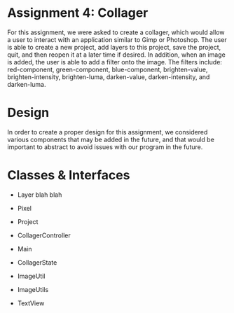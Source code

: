# Assignment 4: Collager

For this assignment, we were asked to create a collager, which would allow a user to interact with an application similar to Gimp or Photoshop. The user is able to create a new project, add layers to this project, save the project, quit, and then reopen it at a later time if desired. In addition, when an image is added, the user is able to add a filter onto the image. The filters include: red-component, green-component, blue-component, brighten-value, brighten-intensity, brighten-luma, darken-value, darken-intensity, and darken-luma. 

# Design
In order to create a proper design for this assignment, we considered various components that may be added in the future, and that would be important to abstract to avoid issues with our program in the future. 

# Classes & Interfaces 

* Layer
blah blah

* Pixel

* Project

* CollagerController

* Main

* CollagerState

* ImageUtil

* ImageUtils

* TextView 
